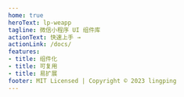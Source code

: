 ```yaml
---
home: true
heroText: lp-weapp
tagline: 微信小程序 UI 组件库
actionText: 快速上手 →
actionLink: /docs/
features:
- title: 组件化
- title: 可复用
- title: 易扩展
footer: MIT Licensed | Copyright © 2023 lingping
---
```

